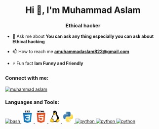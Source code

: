 <h1 align="center">Hi 👋, I'm Muhammad Aslam</h1>
<h3 align="center">Ethical hacker</h3>

- 💬 Ask me about **You can ask any thing especially you can ask about Ethical hacking**

- 📫 How to reach me **amuhammadaslam823@gmail.com**

- ⚡ Fun fact **Iam Funny and Friendly**

<h3 align="left">Connect with me:</h3>
<p align="left">
<a href="https://www.linkedin.com/in/muhammad-aslam-941720226/" target="blank"><img align="center" src="https://raw.githubusercontent.com/rahuldkjain/github-profile-readme-generator/master/src/images/icons/Social/linked-in-alt.svg" alt="muhammad aslam" height="30" width="40" /></a>
</p>

<h3 align="left">Languages and Tools:</h3>
<p align="left"> <a href="https://www.gnu.org/software/bash/" target="_blank" rel="noreferrer"> <img src="https://www.vectorlogo.zone/logos/gnu_bash/gnu_bash-icon.svg" alt="bash" width="40" height="40"/> </a> <a href="https://www.w3schools.com/css/" target="_blank" rel="noreferrer"> <img src="https://raw.githubusercontent.com/devicons/devicon/master/icons/css3/css3-original-wordmark.svg" alt="css3" width="40" height="40"/> </a> <a href="https://www.w3.org/html/" target="_blank" rel="noreferrer"> <img src="https://raw.githubusercontent.com/devicons/devicon/master/icons/html5/html5-original-wordmark.svg" alt="html5" width="40" height="40"/> </a> <a href="https://www.linux.org/" target="_blank" rel="noreferrer"> <img src="https://raw.githubusercontent.com/devicons/devicon/master/icons/linux/linux-original.svg" alt="linux" width="40" height="40"/> </a> <a href="https://www.python.org" target="_blank" rel="noreferrer"> <img src="https://raw.githubusercontent.com/devicons/devicon/master/icons/python/python-original.svg" alt="python" width="40" height="40"/> </a>  <a href="https://www.javascript.com/" target="_blank" rel="noreferrer"> <img src="https://upload.wikimedia.org/wikipedia/commons/2/27/PHP-logo.svg" alt="python" width="40" height="40"/> </a>  <a href="https://www.php.net/" target="_blank" rel="noreferrer"> <img src="https://upload.wikimedia.org/wikipedia/commons/9/99/Unofficial_JavaScript_logo_2.svg" alt="python" width="40" height="40"/> </a> <a href="https://www.mysql.com/" target="_blank" rel="noreferrer"> <img src="https://commons.wikimedia.org/wiki/File:MySQL_textlogo.svg" alt="python" width="40" height="40"/> </a> </p>
